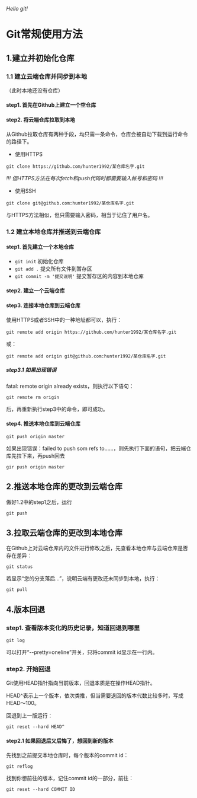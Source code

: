 *Hello git!*

# Git常规使用方法
## 1.建立并初始化仓库
### 1.1 建立云端仓库并同步到本地
（此时本地还没有仓库）
#### step1. 首先在Github上建立一个空仓库   
#### step2. 将云端仓库拉取到本地

从Github拉取仓库有两种手段，均只需一条命令，仓库会被自动下载到运行命令的路径下。

+ 使用HTTPS

```
git clone https://github.com/hunter1992/某仓库名字.git
```
   
*!!! 但HTTPS方法在每次fetch和push代码时都需要输入帐号和密码 !!!*
+ 使用SSH   
```
git clone git@github.com:hunter1992/某仓库名字.git
```
与HTTPS方法相似，但只需要输入密码，相当于记住了用户名。
### 1.2 建立本地仓库并推送到云端仓库
#### step1. 首先建立一个本地仓库   
+ ```git init``` 初始化仓库
+ ```git add .``` 提交所有文件到暂存区
+ ```git commit -m '提交说明'``` 提交暂存区的内容到本地仓库
#### step2. 建立一个云端仓库
#### step3. 连接本地仓库到云端仓库
使用HTTPS或者SSH中的一种地址都可以，执行：
```
git remote add origin https://github.com/hunter1992/某仓库名字.git
```
或：
```
git remote add origin git@github.com:hunter1992/某仓库名字.git
```
##### step3.1 如果出现错误
fatal: remote origin already exists，则执行以下语句：
```
git remote rm origin
```
后，再重新执行step3中的命令，即可成功。
#### step4. 推送本地仓库到云端仓库
```
git push origin master
```
如果出现错误：failed to push som refs to……，则先执行下面的语句，把云端仓库先拉下来，再push回去
```
gir push origin master
```
## 2.推送本地仓库的更改到云端仓库
做好1.2中的step1之后，运行
```
git push
```
## 3.拉取云端仓库的更改到本地仓库
在Github上对云端仓库内的文件进行修改之后，先查看本地仓库与云端仓库是否存在差异：
```
git status
```
若显示“您的分支落后...”，说明云端有更改还未同步到本地，执行：
```
git pull
```
## 4.版本回退
### step1. 查看版本变化的历史记录，知道回退到哪里
```
git log
```
可以打开“--pretty=oneline”开关，只将commit id显示在一行内。
### step2. 开始回退
Git使用HEAD指针指向当前版本，回退本质是在操作HEAD指针。

HEAD^表示上一个版本，依次类推，但当需要退回的版本代数比较多时，写成HEAD～100。

回退到上一版运行：
```
git reset --hard HEAD^
```
#### step2.1 如果回退后又后悔了，想回到新的版本
先找到之前提交本地仓库时，每个版本的commit id：
```
git reflog
```
找到你想前往的版本，记住commit id的一部分，前往：
```
git reset --hard COMMIT ID
```
